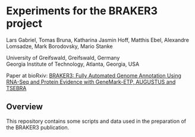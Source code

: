 # Experiments for the BRAKER3 project

Lars Gabriel, Tomas Bruna, Katharina Jasmin Hoff, Matthis Ebel, Alexandre Lomsadze, Mark Borodovsky, Mario Stanke  

University of Greifswald, Greifswald, Germany  
Georgia Institute of Technology, Atlanta, Georgia, USA  

Paper at bioRxiv: [BRAKER3: Fully Automated Genome Annotation Using RNA-Seq and Protein Evidence with GeneMark-ETP, AUGUSTUS and TSEBRA](https://www.biorxiv.org/content/10.1101/2023.06.10.544449v1)  

## Overview

This repository contains some scripts and data used in the preparation of the BRAKER3 publication.  
